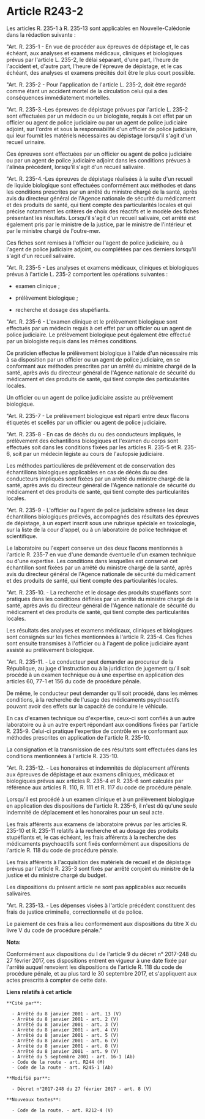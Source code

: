 # Article R243-2

Les articles R. 235-1 à R. 235-13 sont applicables en Nouvelle-Calédonie dans la rédaction suivante :

"Art. R. 235-1 - En vue de procéder aux épreuves de dépistage et, le cas échéant, aux analyses et examens médicaux, cliniques
et biologiques prévus par l'article L. 235-2, le délai séparant, d'une part, l'heure de l'accident et, d'autre part, l'heure
de l'épreuve de dépistage, et le cas échéant, des analyses et examens précités doit être le plus court possible.

"Art. R. 235-2 - Pour l'application de l'article L. 235-2, doit être regardé comme étant un accident mortel de la circulation
celui qui a des conséquences immédiatement mortelles.

"Art. R. 235-3.-Les épreuves de dépistage prévues par l'article L. 235-2 sont effectuées par un médecin ou un biologiste,
requis à cet effet par un officier ou agent de police judiciaire ou par un agent de police judiciaire adjoint, sur l'ordre et
sous la responsabilité d'un officier de police judiciaire, qui leur fournit les matériels nécessaires au dépistage lorsqu'il
s'agit d'un recueil urinaire. 

Ces épreuves sont effectuées par un officier ou agent de police judiciaire ou par un agent de police judiciaire adjoint dans
les conditions prévues à l'alinéa précédent, lorsqu'il s'agit d'un recueil salivaire.

"Art. R. 235-4.-Les épreuves de dépistage réalisées à la suite d'un recueil de liquide biologique sont effectuées
conformément aux méthodes et dans les conditions prescrites par un arrêté du ministre chargé de la santé, après avis du
directeur général de l'Agence nationale de sécurité du médicament et des produits de santé, qui tient compte des
particularités locales et qui précise notamment les critères de choix des réactifs et le modèle des fiches présentant les
résultats. Lorsqu'il s'agit d'un recueil salivaire, cet arrêté est également pris par le ministre de la justice, par le
ministre de l'intérieur et par le ministre chargé de l'outre-mer. 

Ces fiches sont remises à l'officier ou l'agent de police judiciaire, ou à l'agent de police judiciaire adjoint, ou
complétées par ces derniers lorsqu'il s'agit d'un recueil salivaire.

"Art. R. 235-5 - Les analyses et examens médicaux, cliniques et biologiques prévus à l'article L. 235-2 comportent les
opérations suivantes :

- examen clinique ;

- prélèvement biologique ;

- recherche et dosage des stupéfiants.

"Art. R. 235-6 - L'examen clinique et le prélèvement biologique sont effectués par un médecin requis à cet effet par un
officier ou un agent de police judiciaire. Le prélèvement biologique peut également être effectué par un biologiste requis
dans les mêmes conditions.

Ce praticien effectue le prélèvement biologique à l'aide d'un nécessaire mis à sa disposition par un officier ou un agent de
police judiciaire, en se conformant aux méthodes prescrites par un arrêté du ministre chargé de la santé, après avis du
directeur général de l'Agence nationale de sécurité du médicament et des produits de santé, qui tient compte des
particularités locales.

Un officier ou un agent de police judiciaire assiste au prélèvement biologique.

"Art. R. 235-7 - Le prélèvement biologique est réparti entre deux flacons étiquetés et scellés par un officier ou agent de
police judiciaire.

"Art. R. 235-8 - En cas de décès du ou des conducteurs impliqués, le prélèvement des échantillons biologiques et l'examen du
corps sont effectués soit dans les conditions fixées par les articles R. 235-5 et R. 235-6, soit par un médecin légiste au
cours de l'autopsie judiciaire.

Les méthodes particulières de prélèvement et de conservation des échantillons biologiques applicables en cas de décès du ou
des conducteurs impliqués sont fixées par un arrêté du ministre chargé de la santé, après avis du directeur général de
l'Agence nationale de sécurité du médicament et des produits de santé, qui tient compte des particularités locales.

"Art. R. 235-9 - L'officier ou l'agent de police judiciaire adresse les deux échantillons biologiques prélevés, accompagnés
des résultats des épreuves de dépistage, à un expert inscrit sous une rubrique spéciale en toxicologie, sur la liste de la
cour d'appel, ou à un laboratoire de police technique et scientifique.

Le laboratoire ou l'expert conserve un des deux flacons mentionnés à l'article R. 235-7 en vue d'une demande éventuelle d'un
examen technique ou d'une expertise. Les conditions dans lesquelles est conservé cet échantillon sont fixées par un arrêté du
ministre chargé de la santé, après avis du directeur général de l'Agence nationale de sécurité du médicament et des produits
de santé, qui tient compte des particularités locales.

"Art. R. 235-10. - La recherche et le dosage des produits stupéfiants sont pratiqués dans les conditions définies par un
arrêté du ministre chargé de la santé, après avis du directeur général de l'Agence nationale de sécurité du médicament et des
produits de santé, qui tient compte des particularités locales.

Les résultats des analyses et examens médicaux, cliniques et biologiques sont consignés sur les fiches mentionnées à
l'article R. 235-4. Ces fiches sont ensuite transmises à l'officier ou à l'agent de police judiciaire ayant assisté au
prélèvement biologique.

"Art. R. 235-11. - Le conducteur peut demander au procureur de la République, au juge d'instruction ou à la juridiction de
jugement qu'il soit procédé à un examen technique ou à une expertise en application des articles 60, 77-1 et 156 du code de
procédure pénale.

De même, le conducteur peut demander qu'il soit procédé, dans les mêmes conditions, à la recherche de l'usage des médicaments
psychoactifs pouvant avoir des effets sur la capacité de conduire le véhicule.

En cas d'examen technique ou d'expertise, ceux-ci sont confiés à un autre laboratoire ou à un autre expert répondant aux
conditions fixées par l'article R. 235-9. Celui-ci pratique l'expertise de contrôle en se conformant aux méthodes prescrites
en application de l'article R. 235-10.

La consignation et la transmission de ces résultats sont effectuées dans les conditions mentionnées à l'article R. 235-10.

"Art. R. 235-12. - Les honoraires et indemnités de déplacement afférents aux épreuves de dépistage et aux examens cliniques,
médicaux et biologiques prévus aux articles R. 235-4 et R. 235-6 sont calculés par référence aux articles R. 110, R. 111 et
R. 117 du code de procédure pénale.

Lorsqu'il est procédé à un examen clinique et à un prélèvement biologique en application des dispositions de l'article R.
235-6, il n'est dû qu'une seule indemnité de déplacement et les honoraires pour un seul acte.

Les frais afférents aux examens de laboratoire prévus par les articles R. 235-10 et R. 235-11 relatifs à la recherche et au
dosage des produits stupéfiants et, le cas échéant, les frais afférents à la recherche des médicaments psychoactifs sont
fixés conformément aux dispositions de l'article R. 118 du code de procédure pénale.

Les frais afférents à l'acquisition des matériels de recueil et de dépistage prévus par l'article R. 235-3 sont fixés par
arrêté conjoint du ministre de la justice et du ministre chargé du budget.

Les dispositions du présent article ne sont pas applicables aux recueils salivaires.

"Art. R. 235-13. - Les dépenses visées à l'article précédent constituent des frais de justice criminelle, correctionnelle et
de police.

Le paiement de ces frais a lieu conformément aux dispositions du titre X du livre V du code de procédure pénale."

**Nota:**

Conformément aux dispositions du I de l'article 9 du décret n° 2017-248 du 27 février 2017, ces dispositions entrent en
vigueur à une date fixée par l'arrêté auquel renvoient les dispositions de l'article R. 118 du code de procédure pénale, et
au plus tard le 30 septembre 2017, et s'appliquent aux actes prescrits à compter de cette date.

**Liens relatifs à cet article**

	**Cité par**:

	  - Arrêté du 8 janvier 2001 - art. 13 (V)
	  - Arrêté du 8 janvier 2001 - art. 2 (V)
	  - Arrêté du 8 janvier 2001 - art. 3 (V)
	  - Arrêté du 8 janvier 2001 - art. 4 (V)
	  - Arrêté du 8 janvier 2001 - art. 5 (V)
	  - Arrêté du 8 janvier 2001 - art. 6 (V)
	  - Arrêté du 8 janvier 2001 - art. 8 (V)
	  - Arrêté du 8 janvier 2001 - art. 9 (V)
	  - Arrêté du 5 septembre 2001 - art. 16-1 (Ab)
	  - Code de la route - art. R244 (M)
	  - Code de la route - art. R245-1 (Ab)

	**Modifié par**:

	  - Décret n°2017-248 du 27 février 2017 - art. 8 (V)

	**Nouveaux textes**:

	  - Code de la route. - art. R212-4 (V)
